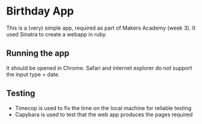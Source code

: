 # Birthday App

This is a (very) simple app, required as part of Makers Academy (week 3). It used Sinatra to create a webapp in ruby.

Running the app
----------------
It should be opened in Chrome. Safari and internet explorer do not support the input type = date.

Testing
-------
* Timecop is used to fix the time on the local machine for reliable testing
* Capybara is used to test that the web app produces the pages required
